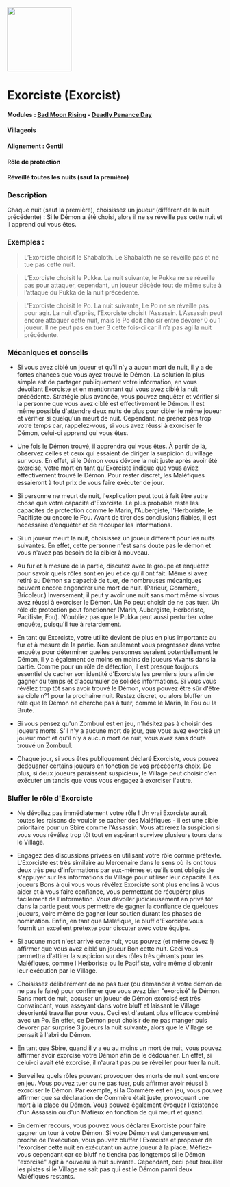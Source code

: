 <img src="https://github.com/brain-academy/wiki/blob/master/public/img/blood-on-the-clocktower/roles/exorcist.png?raw=true" height="150"> 

# Exorciste (Exorcist)

#### Modules : [Bad Moon Rising](https://brain-academy.github.io/wiki/blood-on-the-clocktower/modules/bad-moon-rising) - [Deadly Penance Day](https://brain-academy.github.io/wiki/blood-on-the-clocktower/modules/deadly-penance-day)
#### Villageois
#### Alignement : Gentil
#### Rôle de protection
#### Réveillé toutes les nuits (sauf la première)

### Description
Chaque nuit (sauf la première), choisissez un joueur (différent de la nuit précédente) : Si le Démon a été choisi, alors il ne se réveille pas cette nuit et il apprend qui vous êtes.


### Exemples :
> L’Exorciste choisit le Shabaloth. Le Shabaloth ne se réveille pas et ne tue pas cette nuit.

> L’Exorciste choisit le Pukka. La nuit suivante, le Pukka ne se réveille pas pour attaquer, cependant, un joueur décède tout de même suite à l’attaque du Pukka de la nuit précédente.

> L'Exorciste choisit le Po. La nuit suivante, Le Po ne se réveille pas pour agir. La nuit d’après, l’Exorciste choisit l’Assassin. L’Assassin peut encore attaquer cette nuit, mais le Po doit choisir entre dévorer 0 ou 1 joueur. Il ne peut pas en tuer 3 cette fois-ci car il n’a pas agi la nuit précédente.

### Mécaniques et conseils
- Si vous avez ciblé un joueur et qu'il n'y a aucun mort de nuit, il y a de fortes chances que vous ayez trouvé le Démon. La solution la plus simple est de partager publiquement votre information, en vous dévoilant Exorciste et en mentionnant qui vous avez ciblé la nuit précédente. Stratégie plus avancée, vous pouvez enquêter et vérifier si la personne que vous avez ciblé est effectivement le Démon. Il est même possible d'attendre deux nuits de plus pour cibler le même joueur et vérifier si quelqu'un meurt de nuit. Cependant, ne prenez pas trop votre temps car, rappelez-vous, si vous avez réussi à exorciser le Démon, celui-ci apprend qui vous êtes.

- Une fois le Démon trouvé, il apprendra qui vous êtes. À partir de là, observez celles et ceux qui essaient de diriger la suspicion du village sur vous. En effet, si le Démon vous dévore la nuit juste après avoir été exorcisé, votre mort en tant qu'Exorciste indique que vous aviez effectivement trouvé le Démon. Pour rester discret, les Maléfiques essaieront à tout prix de vous faire exécuter de jour.

- Si personne ne meurt de nuit, l'explication peut tout à fait être autre chose que votre capacité d'Exorciste. Le plus probable reste les capacités de protection comme le Marin, l'Aubergiste, l'Herboriste, le Pacifiste ou encore le Fou. Avant de tirer des conclusions fiables, il est nécessaire d'enquêter et de recouper les informations.

- Si un joueur meurt la nuit, choisissez un joueur différent pour les nuits suivantes. En effet, cette personne n'est sans doute pas le démon et vous n'avez pas besoin de la cibler à nouveau. 

- Au fur et à mesure de la partie, discutez avec le groupe et enquêtez pour savoir quels rôles sont en jeu et ce qu'il ont fait. Même si avez retiré au Démon sa capacité de tuer, de nombreuses mécaniques peuvent encore engendrer une mort de nuit. (Parieur, Commère, Bricoleur.) Inversement, il peut y avoir une nuit sans mort même si vous avez réussi à exorciser le Démon. Un Po peut choisir de ne pas tuer. Un rôle de protection peut fonctionner (Marin, Aubergiste, Herboriste, Pacifiste, Fou). N'oubliez pas que le Pukka peut aussi perturber votre enquête, puisqu'il tue à retardement. 

- En tant qu'Exorciste, votre utilité devient de plus en plus importante au fur et à mesure de la partie. Non seulement vous progressez dans votre enquête pour déterminer quelles personnes seraient potentiellement le Démon, il y a également de moins en moins de joueurs vivants dans la partie. Comme pour un rôle de détection, il est presque toujours essentiel de cacher son identité d'Exorciste les premiers jours afin de gagner du temps et d'accumuler de solides informations. Si vous vous révélez trop tôt sans avoir trouvé le Démon, vous pouvez être sûr d'être sa cible n°1 pour la prochaine nuit. Restez discret, ou alors bluffer un rôle que le Démon ne cherche pas à tuer, comme le Marin, le Fou ou la Brute. 

- Si vous pensez qu'un Zombuul est en jeu, n'hésitez pas à choisir des joueurs morts. S'il n'y a aucune mort de jour, que vous avez exorcisé un joueur mort et qu'il n'y a aucun mort de nuit, vous avez sans doute trouvé un Zombuul.

- Chaque jour, si vous êtes publiquement déclaré Exorciste, vous pouvez dédouaner certains joueurs en fonction de vos précédents choix. De plus, si deux joueurs paraissent suspicieux, le Village peut choisir d'en exécuter un tandis que vous vous engagez à exorciser l'autre. 


### Bluffer le rôle d'Exorciste
- Ne dévoilez pas immédiatement votre rôle ! Un vrai Exorciste aurait toutes les raisons de vouloir se cacher des Maléfiques - il est une cible prioritaire pour un Sbire comme l'Assassin. Vous attirerez la suspicion si vous vous révélez trop tôt tout en espérant survivre plusieurs tours dans le Village. 
- Engagez des discussions privées en utilisant votre rôle comme prétexte. L'Exorciste est très similaire au Mercenaire dans le sens où ils ont tous deux très peu d'informations par eux-mêmes et qu'ils sont obligés de s'appuyer sur les informations du Village pour utiliser leur capacité. Les joueurs Bons à qui vous vous révélez Exorciste sont plus enclins à vous aider et à vous faire confiance, vous permettant de récupérer plus facilement de l'information. Vous dévoiler judicieusement en privé tôt dans la partie peut vous permettre de gagner la confiance de quelques joueurs, voire même de gagner leur soutien durant les phases de nomination. Enfin, en tant que Maléfique, le bluff d'Exorciste vous fournit un excellent prétexte pour discuter avec votre équipe. 

- Si aucune mort n'est arrivé cette nuit, vous pouvez (et même devez !) affirmer que vous avez ciblé un joueur Bon cette nuit. Ceci vous permettra d'attirer la suspicion sur des rôles très gênants pour les Maléfiques, comme l'Herboriste ou le Pacifiste, voire même d'obtenir leur exécution par le Village. 
- Choisissez délibérément de ne pas tuer (ou demander à votre démon de ne pas le faire) pour confirmer que vous avez bien "exorcisé" le Démon. Sans mort de nuit, accuser un joueur de Démon exorcisé est très convaincant, vous asseyant dans votre bluff et laissant le Village désorienté travailler pour vous. Ceci est d'autant plus efficace combiné avec un Po. En effet, ce Démon peut choisir de ne pas manger puis dévorer par surprise 3 joueurs la nuit suivante, alors que le Village se pensait à l'abri du Démon.

- En tant que Sbire, quand il y a eu au moins un mort de nuit, vous pouvez affirmer avoir exorcisé votre Démon afin de le dédouaner. En effet, si celui-ci avait été exorcisé, il n'aurait pas pu se réveiller pour tuer la nuit.

- Surveillez quels rôles pouvant provoquer des morts de nuit sont encore en jeu. Vous pouvez tuer ou ne pas tuer, puis affirmer avoir réussi à exorciser le Démon. Par exemple, si la Commère est en jeu, vous pouvez affirmer que sa déclaration de Commère était juste, provoquant une mort à la place du Démon. Vous pouvez également évoquer l'existence d'un Assassin ou d'un Mafieux en fonction de qui meurt et quand. 

- En dernier recours, vous pouvez vous déclarer Exorciste pour faire gagner un tour à votre Démon. Si votre Démon est dangereusement proche de l'exécution, vous pouvez bluffer l'Exorciste et proposer de l'exorciser cette nuit en exécutant un autre joueur à la place. Méfiez-vous cependant car ce bluff ne tiendra pas longtemps si le Démon "exorcisé" agit à nouveau la nuit suivante. Cependant, ceci peut brouiller les pistes si le Village ne sait pas qui est le Démon parmi deux Maléfiques restants.
